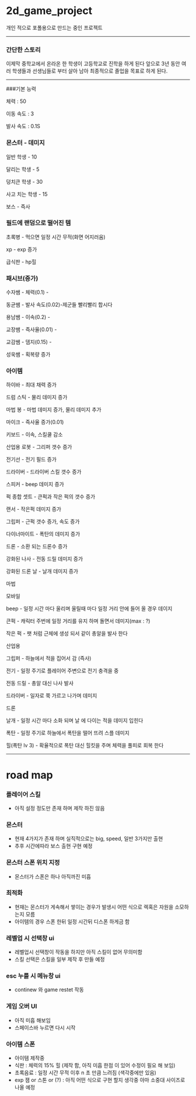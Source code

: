# 2d_game_project

개인 적으로 포폴용으로 만드는 중인 프로젝트


* * *
### 간단한 스토리

이제막 중학교에서 온라온 한 학생이 고등학교로 진학을 하게 된다
앞으로 3년 동안 여러 학생들과 선생님들로 부터 살아 남아 최종적으로
졸업을 목표로 하게 된다.
* * *

###기본 능력

체력 : 50

이동 속도 : 3

발사 속도 : 0.1S




### 몬스터 - 데미지

일반 학생 - 10

달리는 학생  - 5

덩치큰 학생 - 30

사고 치는 학생 - 15

보스 - 즉사


### 필드에 랜덤으로 떨어진 템

초록병 - 먹으면 일정 시간 무적(화면 어지러움)

xp - exp 증가

급식판 - hp힐


### 패시브(증가)

수자쌤 - 체력(0.1) - 

동균쌤 - 발사 속도(0.02)-제군들 빨리빨리 합시다

용남쌤 - 이속(0.2) - 

교장쌤 - 즉사율(0.01) - 

교감쌤 - 뎀지(0.15) -

성욱쌤 - 획복량 증가  

### 아이템

하이바 - 최대 채력 증가

드럼 스틱 - 물리 데미지 증가

마법 봉 - 마법 데미지 증가, 물리 데미지 추가

마이크 - 즉사율 증가(0.01)

키보드 - 이속, 스킬쿨 감소

산업용 로봇 - 그리퍼 갯수 증가

전기선 - 전기 필드 증가

드라이버 - 드라이버 스킬 갯수 증가

스피커 - beep 데미지 증가

퍽 종합 셋트 - 큰퍽과 작은 퍽의 갯수 증가

랜서 - 작은퍽 데미지 증가

그립퍼 - 근퍽 갯수 증가, 속도 증가

다이너마이트 - 폭탄의 데미지 증가

드론 - 소환 되는 드론수 증가

강화된 나사 - 전동 드릴 데미지 증가

강화된 드론 날 - 날개 데미지 증가


마법


모바일

beep - 일정 시간 마다 울리며 울릴때 마다 일정 거리 안에 들어 올 경우 데이지

큰퍽 - 캐릭터 주번에 일정 거리를 유지 하며 돌면서 데미지(max : ?)

작은 퍽 - 팻 처럼 근체에 생성 되서 같이 총알을 발사 한다


산업용

그립퍼 - 하늘에서 적을 집어서 감 (즉사)

전기 - 일정 주기로 플레이어 주변으로 전기 충격을 중 

전동 드릴 - 총알 대신 나사 발사

드라이버 - 일자로 쭉 가르고 나가며 데미지


드론

날개 - 일정 시간 마다 소화 되며 날 에 다이는 적을 데미지 입힌다

폭탄 - 일정 주기로 하늘에서 폭탄을 떨어 뜨려 스플 데미지

힐(폭탄 lv 3) - 확율적으로 폭탄 대신 힐킷을 주며 체력을 풀피로 회복 한다




* * *
# road map

### 플레이어 스킬
- 아직 설정 정도만 존재 하며 제작 하진 않음

### 몬스터
- 현재 4가지가 존재 하며 실직적으로는 big, speed, 일반 3가지만 출현
- 추후 시간에따라 보스 출현 구현 예정

### 몬스터 스폰 위치 지정
- 몬스터가 스폰은 하나 아직까진 미흡

### 최적화
- 현재는 몬스터가 게속해서 쌓이는 경우가 발생시 어떤 식으로 렉혹은 자원을 소모하는지 모름
- 아이템의 경우 스폰 한뒤 일정 시간뒤 디스폰 하게금 함

### 레벨업 시 선택창 ui
- 레벨업시 선택창이 작동을 하지만 아직 스킬이 없어 무의미함
- 스킬 선택은 스킬을 일부 제작 후 만들 예정

### esc 누를 시 메뉴창 ui
- continew 와 game restet 작동

### 게임 오버 UI
- 아직 미흡 해보임
- 스페이스바 누르면 다시 시작

### 아이템 스폰
- 아이템 제작중
- 식판 : 체력의 15% 힐 (제작 함, 아직 미흡 한점 이 있어 수정이 필요 해 보임)
- 초록음료 : 일정 시간 무적 이후 n 초 만큼 느려짐 (색각중에만 있음)
- exp 잼 or 스톤 or (?) : 아직 어떤 식으로 구현 할지 생각중 아마 소중대 사이즈로 나올 예정
